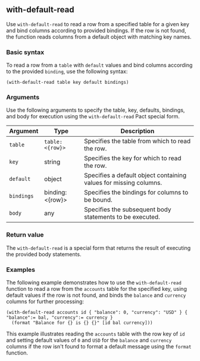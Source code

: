 ## with-default-read

Use `with-default-read` to read a row from a specified table for a given key and bind columns according to provided bindings. 
If the row is not found, the function reads columns from a default object with matching key names.

### Basic syntax

To read a row from a `table` with `default` values and bind columns according to the provided `binding`, use the following syntax:

```pact
(with-default-read table key default bindings)
```

### Arguments

Use the following arguments to specify the table, key, defaults, bindings, and body for execution using the `with-default-read` Pact special form.

| Argument | Type | Description |
| --- | --- | --- |
| `table` | `table: <{row}>` | Specifies the table from which to read the row. |
| `key` | string | Specifies the key for which to read the row. |
| `default` | object | Specifies a default object containing values for missing columns. |
| `bindings` | binding:<{row}> | Specifies the bindings for columns to be bound. |
| `body` | any | Specifies the subsequent body statements to be executed. |

### Return value

The `with-default-read` is a special form that returns the result of executing the provided body statements.

### Examples

The following example demonstrates how to use the `with-default-read` function to read a row from the `accounts` table for the specified key, using default values if the row is not found, and binds the `balance` and `currency` columns for further processing:

```pact
(with-default-read accounts id { "balance": 0, "currency": "USD" } { "balance":= bal, "currency":= currency }
  (format "Balance for {} is {} {}" [id bal currency]))
```

This example illustrates reading the `accounts` table with the row key of `id` and setting default values of `0` and `USD` for the `balance` and `currency` columns if the row isn't found to format a default message using the `format` function.
